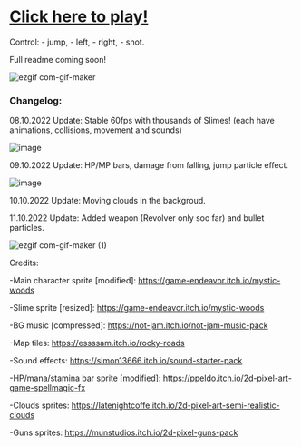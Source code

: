 # [Click here to play!](https://lesniakm.github.io/JsFormer/)

Control: <Space> - jump, <A> - left, <D> - right, <F> - shot.

Full readme coming soon!

![ezgif com-gif-maker](https://user-images.githubusercontent.com/53059208/194167139-bc35961e-9460-49f1-833b-0b3b48299e45.gif)


### Changelog:

08.10.2022 Update: Stable 60fps with thousands of Slimes! (each have animations, collisions, movement and sounds)

![image](https://user-images.githubusercontent.com/53059208/194673599-0567a081-40f6-4eab-a2dd-712a2e25c962.png)

09.10.2022 Update: HP/MP bars, damage from falling, jump particle effect.

![image](https://user-images.githubusercontent.com/53059208/194771072-37823ed5-c022-405b-bf93-9bf44d3585f1.png)

10.10.2022 Update: Moving clouds in the backgroud.

11.10.2022 Update: Added weapon (Revolver only soo far) and bullet particles. 

![ezgif com-gif-maker (1)](https://user-images.githubusercontent.com/53059208/195166200-439e0fd3-a48b-4c73-9fd0-fcce0ffdb6ed.gif)


Credits:

-Main character sprite [modified]: https://game-endeavor.itch.io/mystic-woods

-Slime sprite [resized]: https://game-endeavor.itch.io/mystic-woods

-BG music [compressed]: https://not-jam.itch.io/not-jam-music-pack

-Map tiles: https://essssam.itch.io/rocky-roads

-Sound effects: https://simon13666.itch.io/sound-starter-pack

-HP/mana/stamina bar sprite [modified]: https://ppeldo.itch.io/2d-pixel-art-game-spellmagic-fx

-Clouds sprites: https://latenightcoffe.itch.io/2d-pixel-art-semi-realistic-clouds

-Guns sprites: https://munstudios.itch.io/2d-pixel-guns-pack
